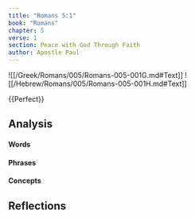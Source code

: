 ```yaml
---
title: "Romans 5:1"
book: "Romans"
chapter: 5
verse: 1
section: Peace with God Through Faith
author: Apostle Paul
---
```

![[/Greek/Romans/005/Romans-005-001G.md#Text]]
![[/Hebrew/Romans/005/Romans-005-001H.md#Text]]

{{Perfect}}

## Analysis

#### Words

#### Phrases

#### Concepts

## Reflections
